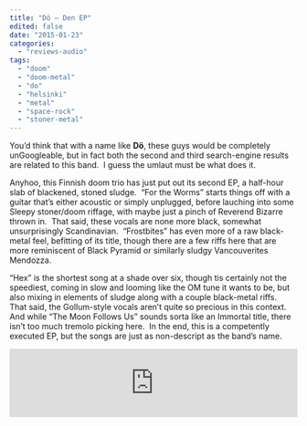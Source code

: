 ```yaml
---
title: "Dö – Den EP"
edited: false
date: "2015-01-23"
categories:
  - "reviews-audio"
tags:
  - "doom"
  - "doom-metal"
  - "do"
  - "helsinki"
  - "metal"
  - "space-rock"
  - "stoner-metal"
---
```


You’d think that with a name like **Dö**, these guys would be completely unGoogleable, but in fact both the second and third search-engine results are related to this band.  I guess the umlaut must be what does it.

Anyhoo, this Finnish doom trio has just put out its second EP, a half-hour slab of blackened, stoned sludge.  “For the Worms” starts things off with a guitar that’s either acoustic or simply unplugged, before lauching into some Sleepy stoner/doom riffage, with maybe just a pinch of Reverend Bizarre thrown in.  That said, these vocals are none more black, somewhat unsurprisingly Scandinavian.  “Frostbites” has even more of a raw black-metal feel, befitting of its title, though there are a few riffs here that are more reminiscent of Black Pyramid or similarly sludgy Vancouverites Mendozza.

“Hex” is the shortest song at a shade over six, though tis certainly not the speediest, coming in slow and looming like the OM tune it wants to be, but also mixing in elements of sludge along with a couple black-metal riffs.  That said, the Gollum-style vocals aren’t quite so precious in this context.  And while “The Moon Follows Us” sounds sorta like an Immortal title, there isn’t too much tremolo picking here.  In the end, this is a competently executed EP, but the songs are just as non-descript as the band’s name.

<iframe style="border: 0; width: 100%; height: 120px;" src="https://bandcamp.com/EmbeddedPlayer/album=1538278729/size=large/bgcol=ffffff/linkcol=0687f5/tracklist=false/artwork=small/transparent=true/" width="300" height="150" seamless=""><a href="http://doofficial666.bandcamp.com/album/den">Den by Dö</a></iframe>
